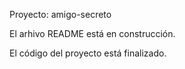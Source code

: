 Proyecto: amigo-secreto

El arhivo README está en construcción.

El código del proyecto está finalizado.
